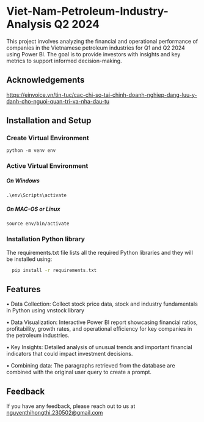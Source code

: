 # Viet-Nam-Petroleum-Industry-Analysis Q2 2024

This project involves analyzing the financial and operational performance of companies in the Vietnamese petroleum industries for Q1 and Q2 2024 using Power BI. The goal is to provide investors with insights and key metrics to support informed decision-making.

## Acknowledgements
https://einvoice.vn/tin-tuc/cac-chi-so-tai-chinh-doanh-nghiep-dang-luu-y-danh-cho-nguoi-quan-tri-va-nha-dau-tu

## Installation and Setup

### Create Virtual Environment

```bashCopy code
python -m venv env
```
### Active Virtual Environment
##### On Windows
```bashCopy code
.\env\Scripts\activate
```
##### On MAC-OS or Linux
```bashCopy code
source env/bin/activate
```
### Installation Python library
The requirements.txt file lists all the required Python libraries and they will be installed using:
```bash
  pip install -r requirements.txt
```

## Features
•  Data Collection: Collect stock price data, stock and industry fundamentals in Python using vnstock library

•  Data Visualization: Interactive Power BI report showcasing financial ratios, profitability, growth rates, and operational efficiency for key companies in the petroleum industries.

•  Key Insights: Detailed analysis of unusual trends and important financial indicators that could impact investment decisions.

•  Combining data: The paragraphs retrieved from the database are combined with the original user query to create a prompt.

## Feedback

If you have any feedback, please reach out to us at nguyenthihongthi.230502@gmail.com

